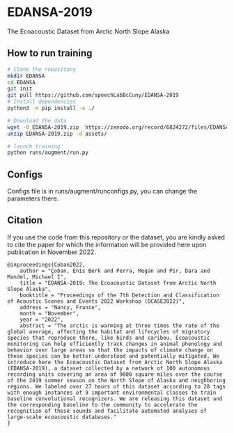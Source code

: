 # EDANSA-2019
The Ecoacoustic Dataset from Arctic North Slope Alaska


## How to run training

```bash
# Clone the repository
mkdir EDANSA
cd EDANSA
git init
git pull https://github.com/speechLabBcCuny/EDANSA-2019
# Install dependencies
python3 -m pip install -e ./ 

# Download the data
wget -O EDANSA-2019.zip  https://zenodo.org/record/6824272/files/EDANSA-2019.zip?download=1
unzip EDANSA-2019.zip -d assets/

# launch training
python runs/augment/run.py
```

## Configs
Configs file is in runs/augment/runconfigs.py, you can change the parameters there.

## Citation
If you use the code from this repository or the dataset,
you are kindly asked to cite the paper for which the information will be
provided here upon publication in November 2022.

```
@inproceedings{Coban2022,
    author = "Çoban, Enis Berk and Perra, Megan and Pir, Dara and Mandel, Michael I",
    title = "EDANSA-2019: The Ecoacoustic Dataset from Arctic North Slope Alaska",
    booktitle = "Proceedings of the 7th Detection and Classification of Acoustic Scenes and Events 2022 Workshop (DCASE2022)",
    address = "Nancy, France",
    month = "November",
    year = "2022",
    abstract = "The arctic is warming at three times the rate of the global average, affecting the habitat and lifecycles of migratory species that reproduce there, like birds and caribou. Ecoacoustic monitoring can help efficiently track changes in animal phenology and behavior over large areas so that the impacts of climate change on these species can be better understood and potentially mitigated. We introduce here the Ecoacoustic Dataset from Arctic North Slope Alaska (EDANSA-2019), a dataset collected by a network of 100 autonomous recording units covering an area of 9000 square miles over the course of the 2019 summer season on the North Slope of Alaska and neighboring regions. We labeled over 27 hours of this dataset according to 28 tags with enough instances of 9 important environmental classes to train baseline convolutional recognizers. We are releasing this dataset and the corresponding baseline to the community to accelerate the recognition of these sounds and facilitate automated analyses of large-scale ecoacoustic databases."
}
```